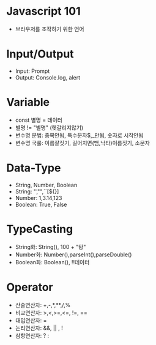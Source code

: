# Javascript 101

- 브라우저를 조작하기 위한 언어

# Input/Output

- Input: Prompt
- Output: Console.log, alert

# Variable

- const 별명 = 데이터
- 별명 != "별명" (헷갈리지않기)
- 변수명 문법: 중복안됨, 특수문자$,\_만됨, 숫자로 시작안됨
- 변수명 국룰: 이름잘짓기, 길어지면(뱀,낙타)이름짓기, 소문자

# Data-Type

- String, Number, Boolean
- String: '',"",``[${}]
- Number: 1,3.14,123
- Boolean: True, False

# TypeCasting

- String화: String(), 100 + "탕"
- Number화: Number(),parseInt(),parseDouble()
- Boolean화: Boolean(), !!데이터

# Operator

- 산술연산자: +,-,\*,\*\*,/,%
- 비교연산자: >,<,>=,<=, !=, ==
- 대입연산자: =
- 논리연산자: &&, || , !
- 삼항연산자: ? :
